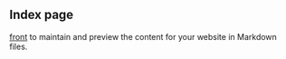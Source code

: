 
## Index page

[front](branch_page.md) to maintain and preview the content for your website in Markdown files.







